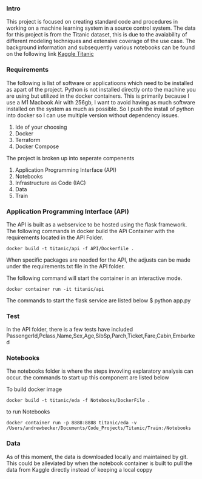 ### Intro ###

This project is focused on creating standard code and procedures in working on a machine learning system in a source control system. The data for this project is from the Titanic dataset, this is due to the avaiability of different modeling techniques and extensive coverage of the use case. The background information and subsequently various notebooks can be found on the following link [Kaggle Titanic](https://www.kaggle.com/c/titanic)


### Requirements ###

The following is  list of software or applicatioons which need to be installed as apart of the project. Python is not installed directly onto the machine you are using but utilized in the docker containers. This is primarily because I use a M1 Macbook Air with 256gb, I want to avoid having as much software installed on the system as much as possible. So I push the install of python into docker so I can use multiple version without dependency issues. 

1. Ide of your choosing
2. Docker
3. Terraform
4. Docker Compose

The project is broken up into seperate compenents 

1. Application Programming Interface (API)
2. Notebooks
3. Infrastructure as Code (IAC)
4. Data
5. Train



### Application Programming Interface (API) ###

The API is built as a webservice to be hosted using the flask framework. The following commands in docker build the APi Container with the requirements located in the API Folder.  

`docker build -t titanic/api -f API/Dockerfile . `

When specific packages are needed for the API, the adjusts can be made under the requirements.txt file in the API folder. 

The following command will start the container in an interactive mode. 

`docker container run -it titanic/api`


The commands to start the flask service are listed below
$ python app.py 



### Test ###
In the API folder, there is a few tests have included 
PassengerId,Pclass,Name,Sex,Age,SibSp,Parch,Ticket,Fare,Cabin,Embarked


### Notebooks ###
The notebooks folder is where the steps invovling explaratory analysis can occur. the commands to start up this component are listed below


To build docker image

`docker build -t titanic/eda -f Notebooks/DockerFile . `


to run Notebooks 


`docker container run -p 8888:8888 titanic/eda -v /Users/andrewbecker/Documents/Code_Projects/Titanic/Train:/Notebooks`


### Data ###

As of this moment, the data is downloaded locally and maintained by git. This could be alleviated by when the notebook container is built to pull the data from Kaggle directly instead of keeping a local coppy